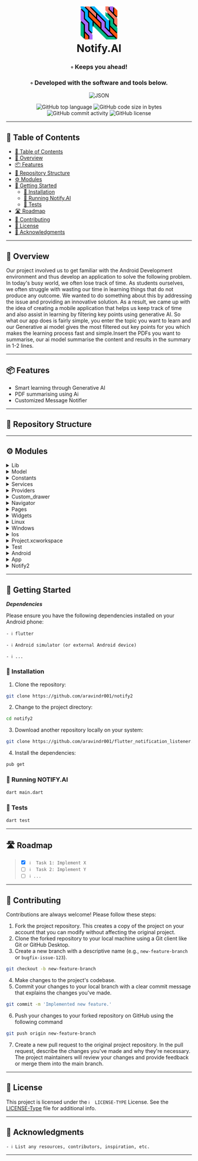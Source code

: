 <div align="center">
<h1 align="center">
<img src="assets/images/logo.png" width="100" />
<br>Notify.AI
</h1>
<h3>◦ Keeps you ahead!</h3>
<h3>◦ Developed with the software and tools below.</h3>

<p align="center">

<img src="https://img.shields.io/badge/FLUTTER-000000.svg?style&logo=FLUTTER&logoColor=white" alt="JSON" />
</p>
<img src="https://img.shields.io/github/languages/top/aravindr001/notify2?style&color=5D6D7E" alt="GitHub top language" />
<img src="https://img.shields.io/github/languages/code-size/aravindr001/notify2?style&color=5D6D7E" alt="GitHub code size in bytes" />
<img src="https://img.shields.io/github/commit-activity/m/aravindr001/notify2?style&color=5D6D7E" alt="GitHub commit activity" />
<img src="https://img.shields.io/github/license/aravindr001/notify2?style&color=5D6D7E" alt="GitHub license" />
</div>

---

## 📖 Table of Contents
- [📖 Table of Contents](#-table-of-contents)
- [📍 Overview](#-overview)
- [📦 Features](#-features)
- [📂 Repository Structure](#-repository-structure)
- [⚙️ Modules](#modules)
- [🚀 Getting Started](#-getting-started)
    - [🔧 Installation](#-installation)
    - [🤖 Running Notify.AI](#-running-notify2)
    - [🧪 Tests](#-tests)
- [🛣 Roadmap](#-roadmap)
- [🤝 Contributing](#-contributing)
- [📄 License](#-license)
- [👏 Acknowledgments](#-acknowledgments)

---


## 📍 Overview


Our project involved us to get familiar with the Android Development environment and thus develop an application to solve the following problem.
In today's busy world, we often lose track of time. As students ourselves, we often struggle with wasting our time in learning things that do not produce any outcome. We wanted to do something about this by addressing the issue and providing an innovative solution. As a result, we came up with the idea of creating a mobile application that helps us keep track of time and also assist in learning by filtering key points using generative AI.
So what our app does is fairly simple, you enter the topic you want to learn and our Generative ai model gives the most filtered out key points for you which makes the learning process fast and simple.Insert the PDFs you want to summarise, our ai model summarise the content and results in the summary in 1-2 lines.

---

## 📦 Features

- Smart learning through Generative AI
- PDF summarising using Ai
- Customized Message Notifier


---


## 📂 Repository Structure




---

## ⚙️ Modules

<details closed><summary>Lib</summary>

| File                                                                                  | Summary                                                                                                                                                                                                                                                                                                                          |
| ---                                                                                   | ---                                                                                                                                                                                                                                                                                                                              |
| [boxes.dart](https://github.com/aravindr001/notify2/blob/main/lib/boxes.dart)         | This code imports and initializes Hive, a lightweight and efficient local database solution. It defines two Box instances-"keywords" and "notifications"-to manage data storage, retrieval, and manipulation.                                                                                                                    |
| [main.dart](https://github.com/aravindr001/notify2/blob/main/lib/main.dart)           | This code sets up and initializes the required dependencies for a notification app. It handles requesting notifications permissions, initializes Hive database, registers adapter for NotificationDataModel, opens Hive boxes for keywords and notifications, and sets up the app UI with a material theme and splash screen.    |
| [app_theme.dart](https://github.com/aravindr001/notify2/blob/main/lib/app_theme.dart) | This code defines a customizable app theme for a Flutter application, including colors and text styles. It also provides a TextTheme object, which maps different text styles to specific typography elements like headings and captions. The code aims to provide a unified and consistent visual design for the app interface. |

</details>

<details closed><summary>Model</summary>

| File                                                                                                  | Summary                                                                                                                                                                                                                                                                                                                                                                 |
| ---                                                                                                   | ---                                                                                                                                                                                                                                                                                                                                                                     |
| [homelist.dart](https://github.com/aravindr001/notify2/blob/main/lib/model/homelist.dart)             | The code defines a class called HomeList that represents a list of home screen options in a Flutter application. Each option has an image path, a name, and a navigateScreen property, which determines the widget to be displayed when the option is selected. This code provides functionality for navigating to a chat bot screen, a PDF screen, and a chats screen. |
| [models_model.dart](https://github.com/aravindr001/notify2/blob/main/lib/model/models_model.dart)     | The code defines a ModelsModel class with properties like id, created, and root. It includes a constructor to initialize the model, a factory method to parse JSON and create model instances, and a static method to convert a model snapshot into a list of ModelsModel objects.                                                                                      |
| [chat_model.dart](https://github.com/aravindr001/notify2/blob/main/lib/model/chat_model.dart)         | The ChatModel class is a data model that represents a chat message. It has two properties: "msg" for the message content, and "chatIndex" for the index of the chat. With a constructor and a factory method, it can easily convert JSON data into an instance of the ChatModel class.                                                                                  |
| [notification.dart](https://github.com/aravindr001/notify2/blob/main/lib/model/notification.dart)     | This code defines a data model class for storing notification data. It uses Hive library for serialization and deserialization. The class has fields for title, text, package name, and creation timestamp.                                                                                                                                                             |
| [notification.g.dart](https://github.com/aravindr001/notify2/blob/main/lib/model/notification.g.dart) | This code is a generated TypeAdapter for the NotificationDataModel class. It provides methods to read and write instances of this class to a binary format. It specifies how the object fields should be serialized and deserialized.                                                                                                                                   |

</details>

<details closed><summary>Constants</summary>

| File                                                                                              | Summary                                                                                                                                                                                            |
| ---                                                                                               | ---                                                                                                                                                                                                |
| [api_consts.dart](https://github.com/aravindr001/notify2/blob/main/lib/constants/api_consts.dart) | This code sets the base URL and the API key for connecting to the OpenAI API. It provides the essential information required to initialize and authenticate API calls in subsequent code segments. |

</details>

<details closed><summary>Services</summary>

| File                                                                                                             | Summary                                                                                                                                                                                                                                                                                                                                                                                            |
| ---                                                                                                              | ---                                                                                                                                                                                                                                                                                                                                                                                                |
| [assets_manager.dart](https://github.com/aravindr001/notify2/blob/main/lib/services/assets_manager.dart)         | The code defines an AssetsManager class with static variables that store paths to various image files and an animation file used for loading.                                                                                                                                                                                                                                                      |
| [local_notification.dart](https://github.com/aravindr001/notify2/blob/main/lib/services/local_notification.dart) | This code snippet defines a class called "LocalNotification" that provides functions to initialize and show local notifications using the Flutter Local Notifications plugin. The "initialize" function sets up the necessary settings for notifications on both Android and iOS platforms, while the "showBigTextNotification" function displays a notification with a given title and body text. |
| [api_service.dart](https://github.com/aravindr001/notify2/blob/main/lib/services/api_service.dart)               | The code provides functionality for making API requests to fetch models, sending messages using ChatGPT API, and sending generic messages. It also handles error cases and parses the response data into appropriate models.                                                                                                                                                                       |

</details>

<details closed><summary>Providers</summary>

| File                                                                                                        | Summary                                                                                                                                                                                                                                                                                                                       |
| ---                                                                                                         | ---                                                                                                                                                                                                                                                                                                                           |
| [models_provider.dart](https://github.com/aravindr001/notify2/blob/main/lib/providers/models_provider.dart) | The ModelsProvider class is responsible for managing the current and available AI models. It provides a method to get all the available models from an API and another method to set the current model. These functionalities are important for the overall functioning of the application.                                   |
| [chats_provider.dart](https://github.com/aravindr001/notify2/blob/main/lib/providers/chats_provider.dart)   | This code defines a ChatProvider class that manages a list of chat messages. It provides methods to add user messages and send them to an API. The API service retrieves responses based on the message and chosen model id. The code also uses the ChangeNotifier class to notify listeners of any changes in the chat list. |

</details>

<details closed><summary>Custom_drawer</summary>

| File                                                                                                                          | Summary                                                                                                                                                                                                                                                                                                           |
| ---                                                                                                                           | ---                                                                                                                                                                                                                                                                                                               |
| [drawer_user_controller.dart](https://github.com/aravindr001/notify2/blob/main/lib/custom_drawer/drawer_user_controller.dart) | The code provides a customizable drawer controller widget for Flutter apps. It supports animation, scrolling, and user interaction to open and close the drawer. It also allows users to define their own menu view and uses a side panel for navigation. The code ensures a seamless and smooth user experience. |
| [home_drawer.dart](https://github.com/aravindr001/notify2/blob/main/lib/custom_drawer/home_drawer.dart)                       | This code implements a responsive home drawer menu with multiple options. It uses Flutter's Material Design elements and allows for navigation between different screens. It also includes animations and styling for a visually appealing user interface.                                                        |

</details>

<details closed><summary>Navigator</summary>

| File                                                                                  | Summary                                                                                                                                                                                                                                                                     |
| ---                                                                                   | ---                                                                                                                                                                                                                                                                         |
| [chat.dart](https://github.com/aravindr001/notify2/blob/main/lib/navigator/chat.dart) | The code initializes a Flutter ChatBot application by providing chat functionalities. It uses providers to manage the state of chat models and chat data, and implements a multi-provider setup. The code also sets up the main UI elements and themes for the application. |

</details>

<details closed><summary>Pages</summary>

| File                                                                                                                  | Summary                                                                                                                                                                                                                                                                                                                                                                                                                                                                        |
| ---                                                                                                                   | ---                                                                                                                                                                                                                                                                                                                                                                                                                                                                            |
| [chat_noti.dart](https://github.com/aravindr001/notify2/blob/main/lib/pages/chat_noti.dart)                           | The code represents a chat screen in a messaging app. It includes functionalities such as displaying chat messages, sending messages, and showing typing indicators. It utilizes various Flutter widgets, providers, controllers, and focus nodes to manage message input and display.                                                                                                                                                                                         |
| [message_screen.dart](https://github.com/aravindr001/notify2/blob/main/lib/pages/message_screen.dart)                 | This code defines a message screen in a Flutter app. It utilizes Hive to store and retrieve notifications. The screen displays a list of notifications in a ListView, with each item showing the notification title, text, package name, and creation time. The notifications are displayed in reverse order with a divider between them.                                                                                                                                      |
| [pdf_screen.dart](https://github.com/aravindr001/notify2/blob/main/lib/pages/pdf_screen.dart)                         | This code is a Flutter application that allows users to select and summarize PDF files using an AI model. It uses the File Picker package to select the PDF file, the SfPdfViewer package to display the file, and the ReadPdfText package to extract the text from the PDF. It also uses an API to send the extracted text to an AI model for summarization. The summarized text is then displayed to the user.                                                               |
| [navigation_home_screen.dart](https://github.com/aravindr001/notify2/blob/main/lib/pages/navigation_home_screen.dart) | The code is a Flutter app that serves as a navigation home screen. It includes a custom drawer and different screens that can be accessed through the drawer. The screens include a home screen, a keyword screen, and an about screen. The app allows users to switch between these screens based on the selected option in the drawer. The code also includes some commented out sections that are not currently in use.                                                     |
| [about_screen.dart](https://github.com/aravindr001/notify2/blob/main/lib/pages/about_screen.dart)                     | The code defines a screen in a Flutter app called AboutScreen. It constructs a blank screen using the Placeholder widget.                                                                                                                                                                                                                                                                                                                                                      |
| [keyword_screen.dart](https://github.com/aravindr001/notify2/blob/main/lib/pages/keyword_screen.dart)                 | This code is a Flutter application that allows users to add and view a list of keywords. The app uses Hive as the database for storing the keywords. The KeyScreen widget displays the keywords in a ListView, allowing users to delete individual keywords. It also provides a FloatingActionButton for adding new keywords using a dialog box.                                                                                                                               |
| [home_screen.dart](https://github.com/aravindr001/notify2/blob/main/lib/pages/home_screen.dart)                       | This code is for a Flutter app that listens to phone notifications and displays them in a grid view. It uses the flutter_notification_listener plugin to handle notifications and the flutter_local_notifications plugin to show local notifications. The code also includes functionalities for starting and stopping the notification listener service and handling different types of notifications. It has a responsive design and uses animations for smooth transitions. |
| [chat_screen.dart](https://github.com/aravindr001/notify2/blob/main/lib/pages/chat_screen.dart)                       | This code is a Flutter application that listens for notifications from messaging apps and displays them in a chat-like interface. It utilizes the Flutter Local Notifications plugin to show local notifications when certain keywords are mentioned in the messages. The code also includes functionality to start and stop the notification listening service. There is also a pop-up menu with options for managing synonyms, settings, and logout.                         |
| [splash_screen.dart](https://github.com/aravindr001/notify2/blob/main/lib/pages/splash_screen.dart)                   | The code defines a SplashScreen that uses the animated_splash_screen package to display a fading transition splash screen with an image. Once the splash screen finishes, it navigates to the NavigationHomeScreen using a left-to-right page transition. The splash image size is set to 200.                                                                                                                                                                                 |
| [home_drawer.dart](https://github.com/aravindr001/notify2/blob/main/lib/pages/home_drawer.dart)                       | The code is for a Flutter widget called HomeDrawer, which is a custom drawer widget for a mobile app. It provides navigation options with icons and labels, as well as a sign-out option. The drawer uses animations for visual enhancements. It allows the user to switch between different screens within the app by selecting the desired option in the drawer.                                                                                                             |

</details>

<details closed><summary>Widgets</summary>

| File                                                                                              | Summary                                                                                                                                                                                                                                                                                                                                                        |
| ---                                                                                               | ---                                                                                                                                                                                                                                                                                                                                                            |
| [text_widget.dart](https://github.com/aravindr001/notify2/blob/main/lib/widgets/text_widget.dart) | The code defines a reusable TextWidget class in Flutter that creates a text element. It allows customization of label, font size, color, and font weight. It defaults to a black color and medium font weight.                                                                                                                                                 |
| [chat_widget.dart](https://github.com/aravindr001/notify2/blob/main/lib/widgets/chat_widget.dart) | The `ChatWidget` class is a Flutter widget that displays a chat message. It can either show the message as a plain text or animate it using the `AnimatedTextKit` widget. The appearance of the widget depends on the `chatIndex` and `shouldAnimate` properties. The widget also includes an image and can display icons for liking or disliking the message. |
| [backwidget.dart](https://github.com/aravindr001/notify2/blob/main/lib/widgets/backwidget.dart)   | The code defines a "Back" widget that is a button with an arrow icon. When pressed, it navigates the user back to the "NavigationHomeScreen" using Flutter's navigation functionality. The button is styled with a black color. This widget can be used to provide a back button functionality in a Flutter application.                                       |

</details>

<details closed><summary>Linux</summary>

| File                                                                                          | Summary                                                                                                                                                                                                                                                                                                                             |
| ---                                                                                           | ---                                                                                                                                                                                                                                                                                                                                 |
| [my_application.h](https://github.com/aravindr001/notify2/blob/main/linux/my_application.h)   | This code is for creating a new Flutter-based application using GTK. It defines a class called MyApplication and provides a function called my_application_new() to create a new instance of this class. This code is responsible for setting up the base structure and functionality required for a Flutter application using GTK. |
| [main.cc](https://github.com/aravindr001/notify2/blob/main/linux/main.cc)                     | The code initializes an instance of MyApplication and runs it with the provided arguments. This allows the application to execute its core functionalities as defined in the MyApplication class.                                                                                                                                   |
| [CMakeLists.txt](https://github.com/aravindr001/notify2/blob/main/linux/CMakeLists.txt)       | This code sets up a CMake project for a Flutter-based application. It includes build configurations, dependencies, and installation instructions for the application and its associated resources. The code handles the compilation and bundling of necessary Flutter libraries and plugins.                                        |
| [my_application.cc](https://github.com/aravindr001/notify2/blob/main/linux/my_application.cc) | This code defines a GTK application that displays a window with a Flutter view. It handles the activation of the application, sets up the window with a header bar or title bar depending on the window manager, and registers Flutter plugins.                                                                                     |

</details>

<details closed><summary>Windows</summary>

| File                                                                                      | Summary                                                                                                                                                                                                                  |
| ---                                                                                       | ---                                                                                                                                                                                                                      |
| [CMakeLists.txt](https://github.com/aravindr001/notify2/blob/main/windows/CMakeLists.txt) | The code sets up project-level configuration, defines build options, compiles code with standard settings, includes Flutter libraries, builds plugins, and handles installation of the application and its dependencies. |

</details>

<details closed><summary>Ios</summary>

| File                                                                    | Summary                                                                                                                                                                                                                                                                                                |
| ---                                                                     | ---                                                                                                                                                                                                                                                                                                    |
| [Podfile](https://github.com/aravindr001/notify2/blob/main/ios/Podfile) | This code is a configuration file written in Ruby for integrating Flutter into an iOS project using CocoaPods. It sets up the iOS target, installs Flutter dependencies, and configures build settings for the iOS project. The code also disables CocoaPods analytics for improved build performance. |

</details>

<details closed><summary>Project.xcworkspace</summary>

| File                                                                                                                                           | Summary                                                                                           |
| ---                                                                                                                                            | ---                                                                                               |
| [contents.xcworkspacedata](https://github.com/aravindr001/notify2/blob/main/ios/Runner.xcodeproj/project.xcworkspace/contents.xcworkspacedata) | This code represents an XML workspace configuration file. It contains a file reference to itself. |

</details>

<details closed><summary>Test</summary>

| File                                                                                       | Summary                                                                                                                                                                                                                                                                                            |
| ---                                                                                        | ---                                                                                                                                                                                                                                                                                                |
| [widget_test.dart](https://github.com/aravindr001/notify2/blob/main/test/widget_test.dart) | This code represents a basic Flutter widget test. It verifies that a counter starts at 0, increments when tapping a button, and updates the UI accordingly. The test utilizes the `flutter_test` package and the `WidgetTester` utility to perform interactions and assertions on the widget tree. |

</details>

<details closed><summary>Android</summary>

| File                                                                                        | Summary                                                                                                                                                                                                                                              |
| ---                                                                                         | ---                                                                                                                                                                                                                                                  |
| [settings.gradle](https://github.com/aravindr001/notify2/blob/main/android/settings.gradle) | The code provides settings and plugins necessary for integrating Flutter into a Gradle-powered Android project. It retrieves the Flutter SDK path, includes the Flutter Gradle plugin, and applies necessary configurations for Flutter app plugins. |
| [build.gradle](https://github.com/aravindr001/notify2/blob/main/android/build.gradle)       | This code configures build dependencies and sets up build directories for a Gradle project.                                                                                                                                                          |

</details>

<details closed><summary>App</summary>

| File                                                                                      | Summary                                                                                                                                                                                                                   |
| ---                                                                                       | ---                                                                                                                                                                                                                       |
| [build.gradle](https://github.com/aravindr001/notify2/blob/main/android/app/build.gradle) | This code configures the Android build properties for a Flutter application, including setting the application ID, compile version, and signing configuration. It also enables Kotlin and sets up the source directories. |

</details>

<details closed><summary>Notify2</summary>

| File                                                                                                                                | Summary                                                                                                                                                                                                                           |
| ---                                                                                                                                 | ---                                                                                                                                                                                                                               |
| [MainActivity.kt](https://github.com/aravindr001/notify2/blob/main/android/app/src/main/kotlin/com/example/notify2/MainActivity.kt) | The code is a basic boilerplate for a Flutter app's MainActivity, initializing the FlutterActivity class and extending it for embedding the app in an Android activity. It serves as the entry point for the Flutter application. |

</details>

---

## 🚀 Getting Started

***Dependencies***

Please ensure you have the following dependencies installed on your Android phone:

`- ℹ️ flutter`

`- ℹ️ Android simulator (or external Android device)`

`- ℹ️ ...`

### 🔧 Installation

1. Clone the repository:
```sh
git clone https://github.com/aravindr001/notify2
```

2. Change to the project directory:
```sh
cd notify2
```

3. Download another repository locally on your system:
```sh
git clone https://github.com/aravindr001/flutter_notification_listener.git
```


4. Install the dependencies:
```sh
pub get
```

### 🤖 Running NOTIFY.AI

```sh
dart main.dart
```

### 🧪 Tests
```sh
dart test
```

---


## 🛣 Roadmap

> - [X] `ℹ️  Task 1: Implement X`
> - [ ] `ℹ️  Task 2: Implement Y`
> - [ ] `ℹ️ ...`


---

## 🤝 Contributing

Contributions are always welcome! Please follow these steps:
1. Fork the project repository. This creates a copy of the project on your account that you can modify without affecting the original project.
2. Clone the forked repository to your local machine using a Git client like Git or GitHub Desktop.
3. Create a new branch with a descriptive name (e.g., `new-feature-branch` or `bugfix-issue-123`).
```sh
git checkout -b new-feature-branch
```
4. Make changes to the project's codebase.
5. Commit your changes to your local branch with a clear commit message that explains the changes you've made.
```sh
git commit -m 'Implemented new feature.'
```
6. Push your changes to your forked repository on GitHub using the following command
```sh
git push origin new-feature-branch
```
7. Create a new pull request to the original project repository. In the pull request, describe the changes you've made and why they're necessary.
The project maintainers will review your changes and provide feedback or merge them into the main branch.

---

## 📄 License

This project is licensed under the `ℹ️  LICENSE-TYPE` License. See the [LICENSE-Type](LICENSE) file for additional info.

---

## 👏 Acknowledgments

`- ℹ️ List any resources, contributors, inspiration, etc.`

---
